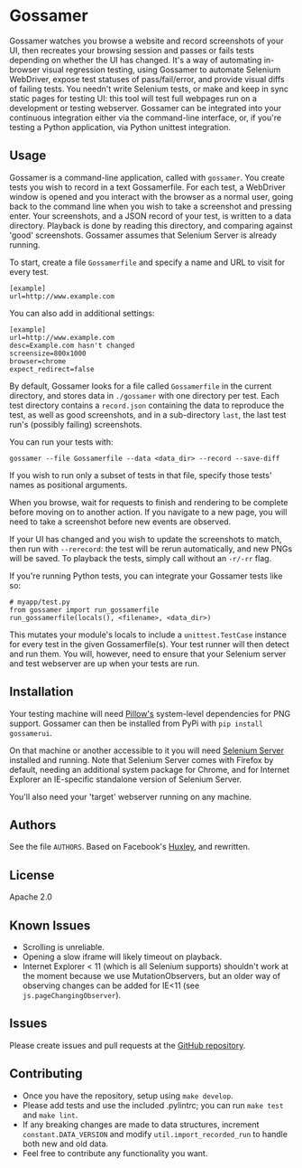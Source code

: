 # Gossamer

Gossamer watches you browse a website and record screenshots of your UI, then
recreates your browsing session and passes or fails tests depending on whether
the UI has changed. It's a way of automating in-browser visual regression
testing, using Gossamer to automate Selenium WebDriver, expose test statuses
of pass/fail/error, and provide visual diffs of failing tests. You needn't
write Selenium tests, or make and keep in sync static pages for testing UI:
this tool will test full webpages run on a development or testing webserver.
Gossamer can be integrated into your continuous integration either via the
command-line interface, or, if you're testing a Python application, via
Python unittest integration.

## Usage

Gossamer is a command-line application, called with `gossamer`. You create
tests you wish to record in a text Gossamerfile. For each test, a WebDriver
window is opened and you interact with the browser as a normal user, going
back to the command line when you wish to take a screenshot and pressing
enter. Your screenshots, and a JSON record of your test, is written to a
data directory. Playback is done by reading this directory, and comparing
against 'good' screenshots. Gossamer assumes that Selenium Server is
already running.

To start, create a file `Gossamerfile` and specify a name and URL to visit for
every test.

    [example]
    url=http://www.example.com

You can also add in additional settings:

    [example]
    url=http://www.example.com
    desc=Example.com hasn't changed
    screensize=800x1000
    browser=chrome
    expect_redirect=false

By default, Gossamer looks for a file called `Gossamerfile` in the current
directory, and stores data in `./gossamer` with one directory per test. Each
test directory contains a `record.json` containing the data to reproduce the
test, as well as good screenshots, and in a sub-directory `last`, the
last test run's (possibly failing) screenshots.

You can run your tests with:

    gossamer --file Gossamerfile --data <data_dir> --record --save-diff

If you wish to run only a subset of tests in that file, specify those tests'
names as positional arguments.

When you browse, wait for requests to finish and rendering to be complete before
moving on to another action. If you navigate to a new page, you will need
to take a screenshot before new events are observed.

If your UI has changed and you wish to update the screenshots to match, then
run with `--rerecord`: the test will be rerun automatically, and new PNGs
will be saved. To playback the tests, simply call without an `-r/-rr` flag.

If you're running Python tests, you can integrate your Gossamer tests like so:

    # myapp/test.py
    from gossamer import run_gossamerfile
    run_gossamerfile(locals(), <filename>, <data_dir>)

This mutates your module's locals to include a `unittest.TestCase` instance
for every test in the given Gossamerfile(s). Your test runner will then
detect and run them. You will, however, need to ensure that your Selenium
server and test webserver are up when your tests are run.

## Installation

Your testing machine will need
[Pillow's](https://github.com/python-imaging/Pillow) system-level
dependencies for PNG support. Gossamer can then be installed from PyPi with `pip install gossamerui`.

On that machine or another accessible to it you will need
[Selenium Server](http://docs.seleniumhq.org/download/) installed and
running. Note that Selenium Server comes with Firefox by default, needing
an additional system package for Chrome, and for Internet Explorer an
IE-specific standalone version of Selenium Server.

You'll also need your 'target' webserver running on any machine.


## Authors

See the file `AUTHORS`. Based on Facebook's
[Huxley](https://github.com/facebook/huxley), and rewritten.

## License

Apache 2.0


## Known Issues

* Scrolling is unreliable.
* Opening a slow iframe will likely timeout on playback.
* Internet Explorer < 11 (which is all Selenium supports) shouldn't work at
the moment because we use MutationObservers, but an older way of observing
changes can be added for IE<11 (see `js.pageChangingObserver`).

## Issues

Please create issues and pull requests at the [GitHub repository](https://github.com/ijl/gossamer).

## Contributing

* Once you have the repository, setup using `make develop`.
* Please add tests and use the included .pylintrc; you can run `make test`
and `make lint`.
* If any breaking changes are made to data structures, increment
`constant.DATA_VERSION` and
modify `util.import_recorded_run` to handle both new and old data.
* Feel free to contribute any functionality you want.

